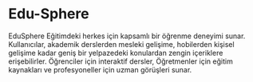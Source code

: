 # Edu-Sphere
EduSphere Eğitimdeki herkes için kapsamlı bir öğrenme deneyimi sunar. Kullanıcılar, akademik derslerden mesleki gelişime, hobilerden kişisel gelişime kadar geniş bir yelpazedeki konulardan zengin içeriklere erişebilirler. Öğrenciler için interaktif dersler, Öğretmenler için eğitim kaynakları ve profesyoneller için uzman görüşleri sunar.
